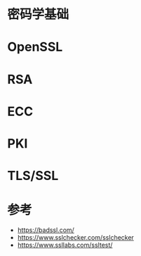 # 密码学基础
# OpenSSL
# RSA
# ECC
# PKI
# TLS/SSL

# 参考

- https://badssl.com/
- https://www.sslchecker.com/sslchecker
- https://www.ssllabs.com/ssltest/

